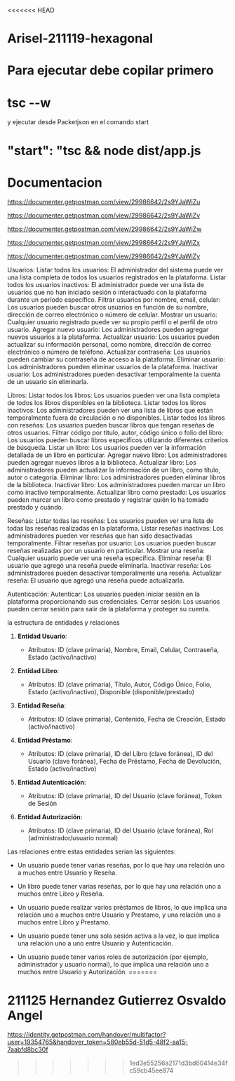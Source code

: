 <<<<<<< HEAD
# Arisel-211119-hexagonal

# Para ejecutar debe copilar primero

 # tsc --w

 y ejecutar desde Packetjson en el comando start

 # "start": "tsc && node dist/app.js

 # Documentacion

 https://documenter.getpostman.com/view/29986642/2s9YJaWiZu

 https://documenter.getpostman.com/view/29986642/2s9YJaWiZv

 https://documenter.getpostman.com/view/29986642/2s9YJaWiZw

 https://documenter.getpostman.com/view/29986642/2s9YJaWiZx

 https://documenter.getpostman.com/view/29986642/2s9YJaWiZy

Usuarios:
Listar todos los usuarios: El administrador del sistema puede ver una lista completa de todos los usuarios registrados en la plataforma.
Listar todos los usuarios inactivos: El administrador puede ver una lista de usuarios que no han iniciado sesión o interactuado con la plataforma durante un período específico.
Filtrar usuarios por nombre, email, celular: Los usuarios pueden buscar otros usuarios en función de su nombre, dirección de correo electrónico o número de celular.
Mostrar un usuario: Cualquier usuario registrado puede ver su propio perfil o el perfil de otro usuario.
Agregar nuevo usuario: Los administradores pueden agregar nuevos usuarios a la plataforma.
Actualizar usuario: Los usuarios pueden actualizar su información personal, como nombre, dirección de correo electrónico o número de teléfono.
Actualizar contraseña: Los usuarios pueden cambiar su contraseña de acceso a la plataforma.
Eliminar usuario: Los administradores pueden eliminar usuarios de la plataforma.
Inactivar usuario: Los administradores pueden desactivar temporalmente la cuenta de un usuario sin eliminarla.

Libros:
Listar todos los libros: Los usuarios pueden ver una lista completa de todos los libros disponibles en la biblioteca.
Listar todos los libros inactivos: Los administradores pueden ver una lista de libros que están temporalmente fuera de circulación o no disponibles.
Listar todos los libros con reseñas: Los usuarios pueden buscar libros que tengan reseñas de otros usuarios.
Filtrar código por título, autor, código único o folio del libro: Los usuarios pueden buscar libros específicos utilizando diferentes criterios de búsqueda.
Listar un libro: Los usuarios pueden ver la información detallada de un libro en particular.
Agregar nuevo libro: Los administradores pueden agregar nuevos libros a la biblioteca.
Actualizar libro: Los administradores pueden actualizar la información de un libro, como título, autor o categoría.
Eliminar libro: Los administradores pueden eliminar libros de la biblioteca.
Inactivar libro: Los administradores pueden marcar un libro como inactivo temporalmente.
Actualizar libro como prestado: Los usuarios pueden marcar un libro como prestado y registrar quién lo ha tomado prestado y cuándo.

Reseñas:
Listar todas las reseñas: Los usuarios pueden ver una lista de todas las reseñas realizadas en la plataforma.
Listar reseñas inactivas: Los administradores pueden ver reseñas que han sido desactivadas temporalmente.
Filtrar reseñas por usuario: Los usuarios pueden buscar reseñas realizadas por un usuario en particular.
Mostrar una reseña: Cualquier usuario puede ver una reseña específica.
Eliminar reseña: El usuario que agregó una reseña puede eliminarla.
Inactivar reseña: Los administradores pueden desactivar temporalmente una reseña.
Actualizar reseña: El usuario que agregó una reseña puede actualizarla.

Autenticación:
Autenticar: Los usuarios pueden iniciar sesión en la plataforma proporcionando sus credenciales.
Cerrar sesión: Los usuarios pueden cerrar sesión para salir de la plataforma y proteger su cuenta.

















la estructura de entidades y relaciones

1. **Entidad Usuario**:
   - Atributos: ID (clave primaria), Nombre, Email, Celular, Contraseña, Estado (activo/inactivo)

2. **Entidad Libro**:
   - Atributos: ID (clave primaria), Título, Autor, Código Único, Folio, Estado (activo/inactivo), Disponible (disponible/prestado)

3. **Entidad Reseña**:
   - Atributos: ID (clave primaria), Contenido, Fecha de Creación, Estado (activo/inactivo)

4. **Entidad Préstamo**:
   - Atributos: ID (clave primaria), ID del Libro (clave foránea), ID del Usuario (clave foránea), Fecha de Préstamo, Fecha de Devolución, Estado (activo/inactivo)

5. **Entidad Autenticación**:
   - Atributos: ID (clave primaria), ID del Usuario (clave foránea), Token de Sesión

6. **Entidad Autorización**:
   - Atributos: ID (clave primaria), ID del Usuario (clave foránea), Rol (administrador/usuario normal)

Las relaciones entre estas entidades serían las siguientes:

- Un usuario puede tener varias reseñas, por lo que hay una relación uno a muchos entre Usuario y Reseña.

- Un libro puede tener varias reseñas, por lo que hay una relación uno a muchos entre Libro y Reseña.

- Un usuario puede realizar varios préstamos de libros, lo que implica una relación uno a muchos entre Usuario y Prestamo, y una relación uno a muchos entre Libro y Prestamo.

- Un usuario puede tener una sola sesión activa a la vez, lo que implica una relación uno a uno entre Usuario y Autenticación.

- Un usuario puede tener varios roles de autorización (por ejemplo, administrador y usuario normal), lo que implica una relación uno a muchos entre Usuario y Autorización.
=======
# 211125 Hernandez Gutierrez Osvaldo Angel
https://identity.getpostman.com/handover/multifactor?user=19354765&handover_token=580eb55d-51d5-48f2-aa15-7aabfd8bc30f
>>>>>>> 1ed3e55256a2171d3bd60414e34fc59cb45ee874
